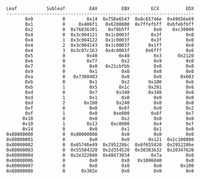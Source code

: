     Leaf           Subleaf         EAX         EBX        ECX          EDX
    ----------------------------------------------------------------------
           0x0           0        0x14  0x756e6547  0x6c65746e  0x49656e69
           0x1           0     0x406f1   0x6200800  0x7ffefbff  0xbfebfbff
           0x2           0  0x76036301    0xf0b5ff         0x0    0xc30000
           0x4           0  0x3c004121   0x1c0003f        0x3f         0x0
           0x4           1  0x3c004122   0x1c0003f        0x3f         0x0
           0x4           2  0x3c004143   0x1c0003f       0x1ff         0x0
           0x4           3  0x3c07c163   0x4c0003f      0x6fff         0x6
           0x5           0        0x40        0x40         0x3      0x2120
           0x6           0        0x77         0x2         0x9         0x0
           0x7           0         0x0   0x21cbfbb         0x0         0x0
           0x9           0         0x1         0x0         0x0         0x0
           0xa           0   0x7300403         0x0         0x0       0x603
           0xb           0         0x1         0x2       0x100         0x6
           0xb           1         0x5        0x1c       0x201         0x6
           0xd           0         0x7       0x340       0x340         0x0
           0xd           1         0x1         0x0         0x0         0x0
           0xd           2       0x100       0x240         0x0         0x0
           0xf           0         0x0        0x6f         0x0         0x2
           0xf           1         0x0      0xe000        0x6f         0x7
          0x10           0         0x0         0x2         0x0         0x0
          0x10           1        0x13     0xc0000         0x4         0xf
          0x14           0         0x0         0x1         0x1         0x0
    0x80000000           0  0x80000008         0x0         0x0         0x0
    0x80000001           0         0x0         0x0       0x121  0x2c100800
    0x80000002           0  0x65746e49  0x2952286c  0x6f655820  0x2952286e
    0x80000003           0  0x55504320  0x2d354520  0x30383632  0x20347620
    0x80000004           0  0x2e322040  0x48473034        0x7a         0x0
    0x80000006           0         0x0         0x0   0x1006040         0x0
    0x80000007           0         0x0         0x0         0x0       0x100
    0x80000008           0      0x302e         0x0         0x0         0x0
